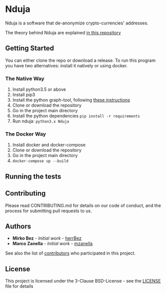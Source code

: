 # Nduja

Nduja is a software that de-anonymize crypto-currencies' addresses.

The theory behind Nduja are explained [in this repository](https://github.com/mzanella/CNSProject)

## Getting Started

You can either clone the repo or download a release.
To run this program you have two alternatives: install it natively or using
docker.

### The Native Way

1. Install python3.5 or above
2. Install pip3
3. Install the python graph-tool, following [these instructions](https://git.skewed.de/count0/graph-tool/wikis/installation-instructions)
4. Clone or download the repository
5. Go in the project main directory
6. Install the python dependencies `pip install -r requirements` 
7. Run nduja: `python3.x Nduja`

### The Docker Way

1. Install docker and docker-compose
2. Clone or download the repository
3. Go in the project main directory
4. `docker-compose up --build`

## Running the tests


## Contributing

Please read CONTRIBUTING.md for details on our code of conduct, and the process for submitting pull requests to us.

## Authors

* **Mirko Bez** - *Initial work* - [herrBez](https://github.com/herrBez)
* **Marco Zanella** - *Initial work* - [mzanella](https://github.com/mzanella)

See also the list of [contributors](https://github.com/herrBez/Nduja/contributors) who participated in this project.

## License

This project is licensed under the 3-Clause BSD-License - see the [LICENSE](LICENSE) file for details


